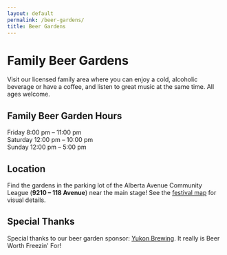 ```yaml
---
layout: default
permalink: /beer-gardens/
title: Beer Gardens
---
```


# Family Beer Gardens

Visit our licensed family area where you can enjoy a cold, alcoholic beverage or have a coffee, and listen to great music at the same time. 
All ages welcome.  

## Family Beer Garden Hours

Friday 8:00 pm – 11:00 pm  
Saturday 12:00 pm – 10:00 pm  
Sunday 12:00 pm – 5:00 pm  

## Location
Find the gardens in the parking lot of the Alberta Avenue Community League (**9210 – 118 Avenue**) near the main stage! See the [festival map](/map) for visual details. 

## Special Thanks
Special thanks to our beer garden sponsor: [Yukon Brewing](http://yukonbeer.com). It really is Beer Worth Freezin' For!
